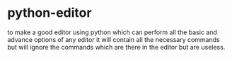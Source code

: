 # python-editor
to make a good editor using python
which can perform all the basic and advance options of any editor 
it will contain all the necessary commands but will ignore the commands which are there in the editor but are useless.
